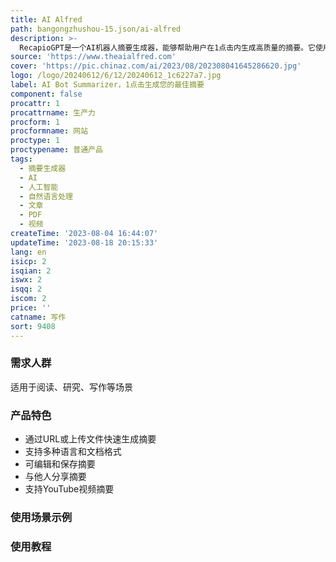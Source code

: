 ```yaml
---
title: AI Alfred
path: bangongzhushou-15.json/ai-alfred
description: >-
  RecapioGPT是一个AI机器人摘要生成器，能够帮助用户在1点击内生成高质量的摘要。它使用人工智能和自然语言处理算法，从文章、PDF、视频等内容中提取关键信息，使用户能够快速了解主要观点。用户可以对生成的摘要进行编辑和保存，并可以与他人分享。RecapioGPT支持多种语言和多种文档格式的摘要，是市场上最优质的摘要生成器之一。
source: 'https://www.theaialfred.com'
cover: 'https://pic.chinaz.com/ai/2023/08/202308041645286620.jpg'
logo: /logo/20240612/6/12/20240612_1c6227a7.jpg
label: AI Bot Summarizer，1点击生成您的最佳摘要
component: false
procattr: 1
procattrname: 生产力
procform: 1
procformname: 网站
proctype: 1
proctypename: 普通产品
tags:
  - 摘要生成器
  - AI
  - 人工智能
  - 自然语言处理
  - 文章
  - PDF
  - 视频
createTime: '2023-08-04 16:44:07'
updateTime: '2023-08-18 20:15:33'
lang: en
isicp: 2
isqian: 2
iswx: 2
isqq: 2
iscom: 2
price: ''
catname: 写作
sort: 9408
---
```




### 需求人群
适用于阅读、研究、写作等场景

### 产品特色
- 通过URL或上传文件快速生成摘要
- 支持多种语言和文档格式
- 可编辑和保存摘要
- 与他人分享摘要
- 支持YouTube视频摘要

### 使用场景示例


### 使用教程


  
